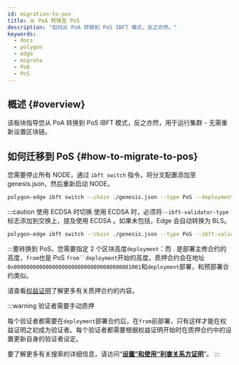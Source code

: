 ```yaml
---
id: migration-to-pos
title: 从 PoA 转移至 PoS
description: "如何从 PoA 转移到 PoS IBFT 模式，反之亦然。"
keywords:
  - docs
  - polygon
  - edge
  - migrate
  - PoA
  - PoS
---
```


## 概述 {#overview}

该板块指导您从 PoA 转换到 PoS IBFT 模式，反之亦然，用于运行集群 - 无需重新设置区块链。

## 如何迁移到 PoS {#how-to-migrate-to-pos}

您需要停止所有 NODE，通过 `ibft switch` 指令，将分叉配置添加至 genesis.json，然后重新启动 NODE。

````bash
polygon-edge ibft switch --chain ./genesis.json --type PoS --deployment 100 --from 200
````
:::caution 使用 ECDSA 时切换
使用 ECDSA 时，必须将`--ibft-validator-type`标志添加到交换上，提及使用 ECDSA 。如果未包括，Edge 会自动转换为 BLS。

````bash
polygon-edge ibft switch --chain ./genesis.json --type PoS --ibft-validator-type ecdsa --deployment 100 --from 200
````
:::要转换到 PoS，您需要指定 2 个区块高度`deployment`：而 . 是部署主修合约的高度，`from`也是 PoS `from``deployment`开始的高度。质押合约会在地址`0x0000000000000000000000000000000000001001`和`deployment`部署，和预部署合约类似。

请查看[权益证明](/docs/edge/consensus/pos-concepts)了解更多有关质押合约的内容。

:::warning 验证者需要手动质押

每个验证者都需要在`deployment`部署合约后，在`from`前部署，只有这样才能在权益证明之初成为验证者。每个验证者都需要根据权益证明开始时在质押合约中的设置更新自身的验证者设定。

要了解更多有关搜索的详细信息，请访问“**[设置”和使用“利害关系方证明](/docs/edge/consensus/pos-stake-unstake)**”。
:::
